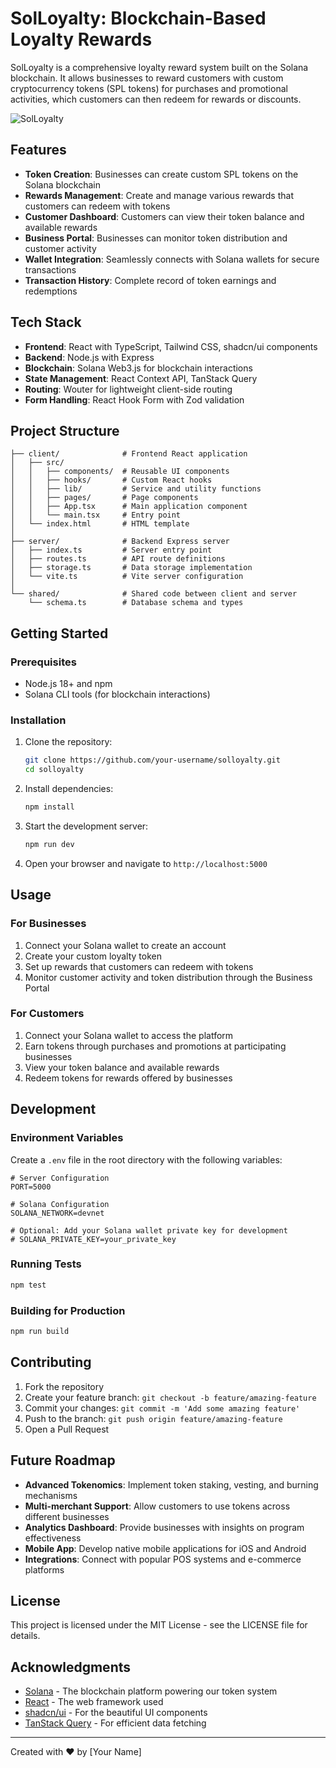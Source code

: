 # SolLoyalty: Blockchain-Based Loyalty Rewards

SolLoyalty is a comprehensive loyalty reward system built on the Solana blockchain. It allows businesses to reward customers with custom cryptocurrency tokens (SPL tokens) for purchases and promotional activities, which customers can then redeem for rewards or discounts.

![SolLoyalty](https://via.placeholder.com/800x400?text=SolLoyalty+Platform)

## Features

- **Token Creation**: Businesses can create custom SPL tokens on the Solana blockchain
- **Rewards Management**: Create and manage various rewards that customers can redeem with tokens
- **Customer Dashboard**: Customers can view their token balance and available rewards
- **Business Portal**: Businesses can monitor token distribution and customer activity
- **Wallet Integration**: Seamlessly connects with Solana wallets for secure transactions
- **Transaction History**: Complete record of token earnings and redemptions

## Tech Stack

- **Frontend**: React with TypeScript, Tailwind CSS, shadcn/ui components
- **Backend**: Node.js with Express
- **Blockchain**: Solana Web3.js for blockchain interactions
- **State Management**: React Context API, TanStack Query
- **Routing**: Wouter for lightweight client-side routing
- **Form Handling**: React Hook Form with Zod validation

## Project Structure

```
├── client/              # Frontend React application
│   ├── src/
│   │   ├── components/  # Reusable UI components
│   │   ├── hooks/       # Custom React hooks
│   │   ├── lib/         # Service and utility functions
│   │   ├── pages/       # Page components
│   │   ├── App.tsx      # Main application component
│   │   └── main.tsx     # Entry point
│   └── index.html       # HTML template
│
├── server/              # Backend Express server
│   ├── index.ts         # Server entry point
│   ├── routes.ts        # API route definitions
│   ├── storage.ts       # Data storage implementation
│   └── vite.ts          # Vite server configuration
│
└── shared/              # Shared code between client and server
    └── schema.ts        # Database schema and types
```

## Getting Started

### Prerequisites

- Node.js 18+ and npm
- Solana CLI tools (for blockchain interactions)

### Installation

1. Clone the repository:
   ```bash
   git clone https://github.com/your-username/solloyalty.git
   cd solloyalty
   ```

2. Install dependencies:
   ```bash
   npm install
   ```

3. Start the development server:
   ```bash
   npm run dev
   ```

4. Open your browser and navigate to `http://localhost:5000`

## Usage

### For Businesses

1. Connect your Solana wallet to create an account
2. Create your custom loyalty token
3. Set up rewards that customers can redeem with tokens
4. Monitor customer activity and token distribution through the Business Portal

### For Customers

1. Connect your Solana wallet to access the platform
2. Earn tokens through purchases and promotions at participating businesses
3. View your token balance and available rewards
4. Redeem tokens for rewards offered by businesses

## Development

### Environment Variables

Create a `.env` file in the root directory with the following variables:

```
# Server Configuration
PORT=5000

# Solana Configuration
SOLANA_NETWORK=devnet

# Optional: Add your Solana wallet private key for development
# SOLANA_PRIVATE_KEY=your_private_key
```

### Running Tests

```bash
npm test
```

### Building for Production

```bash
npm run build
```

## Contributing

1. Fork the repository
2. Create your feature branch: `git checkout -b feature/amazing-feature`
3. Commit your changes: `git commit -m 'Add some amazing feature'`
4. Push to the branch: `git push origin feature/amazing-feature`
5. Open a Pull Request

## Future Roadmap

- **Advanced Tokenomics**: Implement token staking, vesting, and burning mechanisms
- **Multi-merchant Support**: Allow customers to use tokens across different businesses
- **Analytics Dashboard**: Provide businesses with insights on program effectiveness
- **Mobile App**: Develop native mobile applications for iOS and Android
- **Integrations**: Connect with popular POS systems and e-commerce platforms

## License

This project is licensed under the MIT License - see the LICENSE file for details.

## Acknowledgments

- [Solana](https://solana.com/) - The blockchain platform powering our token system
- [React](https://reactjs.org/) - The web framework used
- [shadcn/ui](https://ui.shadcn.com/) - For the beautiful UI components
- [TanStack Query](https://tanstack.com/query) - For efficient data fetching

---

Created with ❤️ by [Your Name]